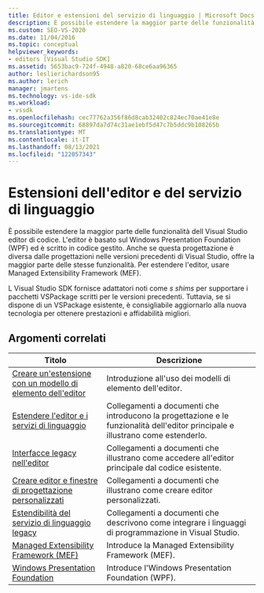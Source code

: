 ```yaml
---
title: Editor e estensioni del servizio di linguaggio | Microsoft Docs
description: È possibile estendere la maggior parte delle funzionalità Visual Studio editor di codice, che viene implementato usando Windows Presentation Foundation ed è scritto in codice gestito.
ms.custom: SEO-VS-2020
ms.date: 11/04/2016
ms.topic: conceptual
helpviewer_keywords:
- editors [Visual Studio SDK]
ms.assetid: 5653bac9-724f-4948-a820-68ce6aa96365
author: leslierichardson95
ms.author: lerich
manager: jmartens
ms.technology: vs-ide-sdk
ms.workload:
- vssdk
ms.openlocfilehash: cec77762a356f86d8cab32402c824ec70ae41e8e
ms.sourcegitcommit: 68897da7d74c31ae1ebf5d47c7b5ddc9b108265b
ms.translationtype: MT
ms.contentlocale: it-IT
ms.lasthandoff: 08/13/2021
ms.locfileid: "122057343"
---
```

# <a name="editor-and-language-service-extensions"></a>Estensioni dell'editor e del servizio di linguaggio
È possibile estendere la maggior parte delle funzionalità dell Visual Studio editor di codice. L'editor è basato sul Windows Presentation Foundation (WPF) ed è scritto in codice gestito. Anche se questa progettazione è diversa dalle progettazioni nelle versioni precedenti di Visual Studio, offre la maggior parte delle stesse funzionalità. Per estendere l'editor, usare Managed Extensibility Framework (MEF).

 L Visual Studio SDK fornisce adattatori noti come *s shims* per supportare i pacchetti VSPackage scritti per le versioni precedenti. Tuttavia, se si dispone di un VSPackage esistente, è consigliabile aggiornarlo alla nuova tecnologia per ottenere prestazioni e affidabilità migliori.

## <a name="related-topics"></a>Argomenti correlati

|Titolo|Descrizione|
|-----------|-----------------|
|[Creare un'estensione con un modello di elemento dell'editor](../extensibility/creating-an-extension-with-an-editor-item-template.md)|Introduzione all'uso dei modelli di elemento dell'editor.|
|[Estendere l'editor e i servizi di linguaggio](../extensibility/extending-the-editor-and-language-services.md)|Collegamenti a documenti che introducono la progettazione e le funzionalità dell'editor principale e illustrano come estenderlo.|
|[Interfacce legacy nell'editor](/previous-versions/visualstudio/visual-studio-2015/extensibility/legacy-interfaces-in-the-editor?preserve-view=true&view=vs-2015)|Collegamenti a documenti che illustrano come accedere all'editor principale dal codice esistente.|
|[Creare editor e finestre di progettazione personalizzati](../extensibility/creating-custom-editors-and-designers.md)|Collegamenti a documenti che illustrano come creare editor personalizzati.|
|[Estendibilità del servizio di linguaggio legacy](../extensibility/internals/legacy-language-service-extensibility.md)|Collegamenti a documenti che descrivono come integrare i linguaggi di programmazione in Visual Studio.|
|[Managed Extensibility Framework (MEF)](/dotnet/framework/mef/index)|Introduce la Managed Extensibility Framework (MEF).|
|[Windows Presentation Foundation](/dotnet/framework/wpf/index)|Introduce l'Windows Presentation Foundation (WPF).|
